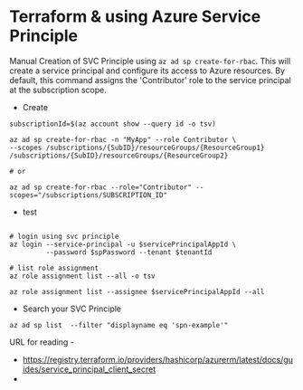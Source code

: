 # Terraform & using Azure Service Principle

Manual Creation of SVC Principle using `az ad sp create-for-rbac`. This will create a service principal and configure its access to Azure resources. By default, this command assigns the 'Contributor' role to the service principal at the subscription scope.


- Create

```
subscriptionId=$(az account show --query id -o tsv)

az ad sp create-for-rbac -n "MyApp" --role Contributor \
--scopes /subscriptions/{SubID}/resourceGroups/{ResourceGroup1} /subscriptions/{SubID}/resourceGroups/{ResourceGroup2}

# or

az ad sp create-for-rbac --role="Contributor" --scopes="/subscriptions/SUBSCRIPTION_ID"

```

- test
```

# login using svc principle
az login --service-principal -u $servicePrincipalAppId \
         --password $spPassword --tenant $tenantId
         
# list role assignment
az role assignment list --all -o tsv

az role assignment list --assignee $servicePrincipalAppId --all
```

- Search your SVC Principle
```
az ad sp list  --filter "displayname eq 'spn-example'"
```

URL for reading -
- https://registry.terraform.io/providers/hashicorp/azurerm/latest/docs/guides/service_principal_client_secret
- 
